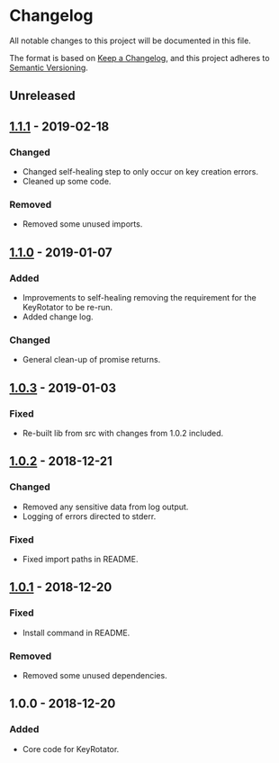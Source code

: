 # Changelog
All notable changes to this project will be documented in this file.

The format is based on [Keep a Changelog](https://keepachangelog.com/en/1.0.0/),
and this project adheres to [Semantic Versioning](https://semver.org/spec/v2.0.0.html).

## Unreleased

## [1.1.1] - 2019-02-18
### Changed
- Changed self-healing step to only occur on key creation errors.
- Cleaned up some code.

### Removed
- Removed some unused imports.

## [1.1.0] - 2019-01-07
### Added
- Improvements to self-healing removing the requirement for the KeyRotator to be re-run.
- Added change log.

### Changed
- General clean-up of promise returns.

## [1.0.3] - 2019-01-03
### Fixed
- Re-built lib from src with changes from 1.0.2 included.

## [1.0.2] - 2018-12-21
### Changed
- Removed any sensitive data from log output.
- Logging of errors directed to stderr.

### Fixed
- Fixed import paths in README.

## [1.0.1] - 2018-12-20
### Fixed
- Install command in README.

### Removed
- Removed some unused dependencies.
  
## 1.0.0 - 2018-12-20
### Added
- Core code for KeyRotator.

[1.1.1]: https://github.com/EconomistDigitalSolutions/aws-key-rotator/compare/v1.1.0...v1.1.1
[1.1.0]: https://github.com/EconomistDigitalSolutions/aws-key-rotator/compare/v1.0.3...v1.1.0
[1.0.3]: https://github.com/EconomistDigitalSolutions/aws-key-rotator/compare/v1.0.2...v1.0.3
[1.0.2]: https://github.com/EconomistDigitalSolutions/aws-key-rotator/compare/v1.0.1...v1.0.2
[1.0.1]: https://github.com/EconomistDigitalSolutions/aws-key-rotator/compare/v1.0.0...v1.0.1
